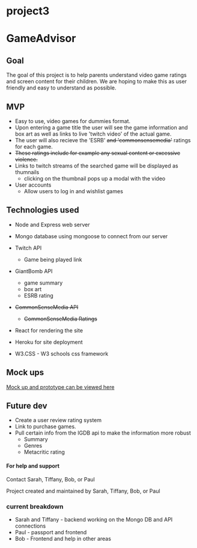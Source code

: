 # project3

# GameAdvisor

## Goal
The goal of this project is to help parents understand video game ratings and screen content for their children. We are hoping to make this as user friendly and easy to understand as possible.

## MVP
* Easy to use, video games for dummies format.
* Upon entering a game title the user will see the game information and box art as well as links to live 'twitch video' of the actual game.
* The user will also recieve the 'ESRB' ~~and 'commonsensemedia'~~ ratings for each game. 
* ~~These ratings include for example any sexual content or excessive violence.~~
* Links to twitch streams of the searched game will be displayed as thumnails
  * clicking on the thumbnail pops up a modal with the video
* User accounts
  * Allow users to log in and wishlist games

## Technologies used
* Node and Express web server
* Mongo database using mongoose to connect from our server

* Twitch API
  * Game being played link
* GiantBomb API
  * game summary
  * box art
  * ESRB rating
* ~~CommonSenseMedia API~~
  * ~~CommonSenseMedia Ratings~~
  
* React for rendering the site
* Heroku for site deployment
* W3.CSS - W3 schools css framework

## Mock ups
[Mock up and prototype can be viewed here](https://xd.adobe.com/view/fae3345a-eff7-493a-71d4-c97620cdf00e-8cd2/)

## Future dev

* Create a user review rating system
* Link to purchase games.
* Pull certain info from the IGDB api to make the information more robust
  * Summary
  * Genres
  * Metacritic rating


#### For help and support
Contact Sarah, Tiffany, Bob, or Paul

Project created and maintained by Sarah, Tiffany, Bob, or Paul

### current breakdown
* Sarah and Tiffany - backend working on the Mongo DB and API connections
* Paul - passport and frontend
* Bob - Frontend and help in other areas